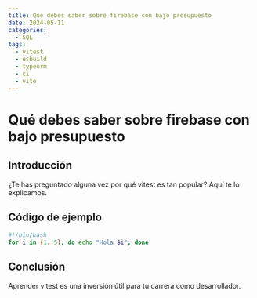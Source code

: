 ```yaml
---
title: Qué debes saber sobre firebase con bajo presupuesto
date: 2024-05-11
categories:
  - SQL
tags:
  - vitest
  - esbuild
  - typeorm
  - ci
  - vite
---
```


# Qué debes saber sobre firebase con bajo presupuesto

## Introducción

¿Te has preguntado alguna vez por qué vitest es tan popular? Aquí te lo explicamos.

## Código de ejemplo

```bash
#!/bin/bash
for i in {1..5}; do echo "Hola $i"; done
```

## Conclusión

Aprender vitest es una inversión útil para tu carrera como desarrollador.